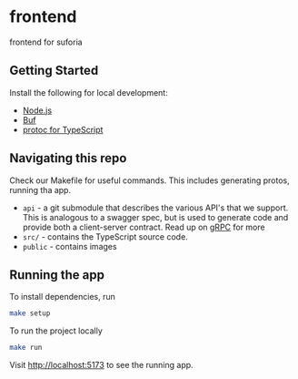 # frontend

frontend for suforia

## Getting Started

Install the following for local development:

- [Node.js](https://nodejs.org/en/download/)
- [Buf](https://docs.buf.build/installation)
- [protoc for TypeScript](https://github.com/improbable-eng/ts-protoc-gen#installation)

## Navigating this repo

Check our Makefile for useful commands. This includes generating protos, running tha app.

* `api` - a git submodule that describes the various API's that we support. This is analogous to a swagger spec, but is used to generate code and provide both a client-server contract. Read up on [gRPC](https://grpc.io/) for more
* `src/` - contains the TypeScript source code.
* `public` - contains images

## Running the app

To install dependencies, run

```bash
make setup
```

To run the project locally

```bash
make run
```

Visit [http://localhost:5173](http://localhost:5173) to see the running app.
